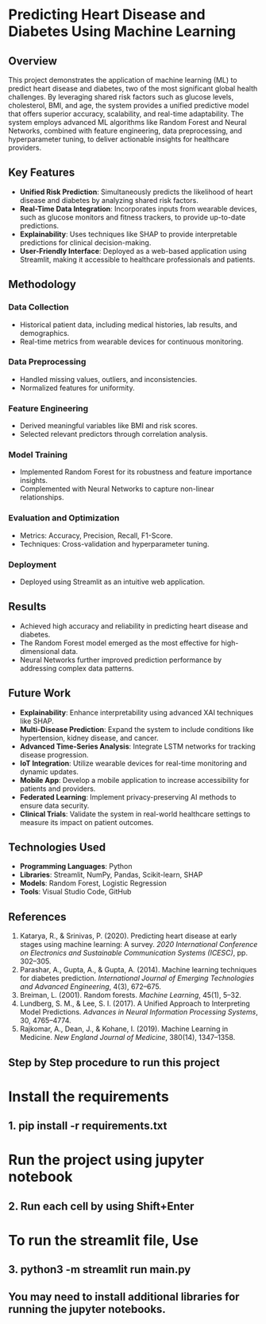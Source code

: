 # Predicting Heart Disease and Diabetes Using Machine Learning

## Overview
This project demonstrates the application of machine learning (ML) to predict heart disease and diabetes, two of the most significant global health challenges. By leveraging shared risk factors such as glucose levels, cholesterol, BMI, and age, the system provides a unified predictive model that offers superior accuracy, scalability, and real-time adaptability. The system employs advanced ML algorithms like Random Forest and Neural Networks, combined with feature engineering, data preprocessing, and hyperparameter tuning, to deliver actionable insights for healthcare providers.

## Key Features
- **Unified Risk Prediction**: Simultaneously predicts the likelihood of heart disease and diabetes by analyzing shared risk factors.
- **Real-Time Data Integration**: Incorporates inputs from wearable devices, such as glucose monitors and fitness trackers, to provide up-to-date predictions.
- **Explainability**: Uses techniques like SHAP to provide interpretable predictions for clinical decision-making.
- **User-Friendly Interface**: Deployed as a web-based application using Streamlit, making it accessible to healthcare professionals and patients.

## Methodology
### Data Collection
- Historical patient data, including medical histories, lab results, and demographics.
- Real-time metrics from wearable devices for continuous monitoring.

### Data Preprocessing
- Handled missing values, outliers, and inconsistencies.
- Normalized features for uniformity.

### Feature Engineering
- Derived meaningful variables like BMI and risk scores.
- Selected relevant predictors through correlation analysis.

### Model Training
- Implemented Random Forest for its robustness and feature importance insights.
- Complemented with Neural Networks to capture non-linear relationships.

### Evaluation and Optimization
- Metrics: Accuracy, Precision, Recall, F1-Score.
- Techniques: Cross-validation and hyperparameter tuning.

### Deployment
- Deployed using Streamlit as an intuitive web application.

## Results
- Achieved high accuracy and reliability in predicting heart disease and diabetes.
- The Random Forest model emerged as the most effective for high-dimensional data.
- Neural Networks further improved prediction performance by addressing complex data patterns.

## Future Work
- **Explainability**: Enhance interpretability using advanced XAI techniques like SHAP.
- **Multi-Disease Prediction**: Expand the system to include conditions like hypertension, kidney disease, and cancer.
- **Advanced Time-Series Analysis**: Integrate LSTM networks for tracking disease progression.
- **IoT Integration**: Utilize wearable devices for real-time monitoring and dynamic updates.
- **Mobile App**: Develop a mobile application to increase accessibility for patients and providers.
- **Federated Learning**: Implement privacy-preserving AI methods to ensure data security.
- **Clinical Trials**: Validate the system in real-world healthcare settings to measure its impact on patient outcomes.

## Technologies Used
- **Programming Languages**: Python
- **Libraries**: Streamlit, NumPy, Pandas, Scikit-learn, SHAP
- **Models**: Random Forest, Logistic Regression
- **Tools**: Visual Studio Code, GitHub

## References
1. Katarya, R., & Srinivas, P. (2020). Predicting heart disease at early stages using machine learning: A survey. *2020 International Conference on Electronics and Sustainable Communication Systems (ICESC)*, pp. 302–305.
2. Parashar, A., Gupta, A., & Gupta, A. (2014). Machine learning techniques for diabetes prediction. *International Journal of Emerging Technologies and Advanced Engineering*, 4(3), 672–675.
3. Breiman, L. (2001). Random forests. *Machine Learning*, 45(1), 5–32.
4. Lundberg, S. M., & Lee, S. I. (2017). A Unified Approach to Interpreting Model Predictions. *Advances in Neural Information Processing Systems*, 30, 4765–4774.
5. Rajkomar, A., Dean, J., & Kohane, I. (2019). Machine Learning in Medicine. *New England Journal of Medicine*, 380(14), 1347–1358.

## Step by Step procedure to run this project
  # Install the requirements
## 1. pip install -r requirements.txt
  # Run the project using jupyter notebook
## 2. Run each cell by using Shift+Enter
  # To run the streamlit file,  Use
## 3. python3 -m streamlit run main.py
   
## You may need to install additional libraries for running the jupyter notebooks.
